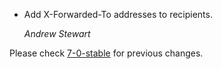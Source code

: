 *   Add X-Forwarded-To addresses to recipients.

    *Andrew Stewart*

Please check [7-0-stable](https://github.com/rails/rails/blob/7-0-stable/actionmailbox/CHANGELOG.md) for previous changes.

